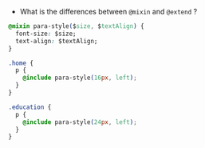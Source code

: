 - What is the differences between `@mixin` and `@extend` ?

```css
@mixin para-style($size, $textAlign) {
  font-size: $size;
  text-align: $textAlign;
}

.home {
  p {
    @include para-style(16px, left);
  }
}

.education {
  p {
    @include para-style(24px, left);
  }
}
```



